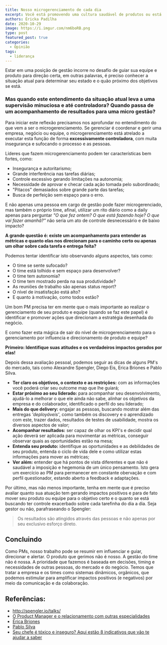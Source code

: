 ```yaml
---
title: Nosso microgerenciamento de cada dia
excerpt: Você está promovendo uma cultura saudável de produtos ou está apenas exaltando o microgerenciando
authors: Éricka Padilha
date: 2020-10-29
image: https://i.imgur.com/nm6boRB.png
type: post
featured_post: true
categories:
  - Opinião
tags:
  - liderança
---
```


Estar em uma posição de gestão incorre no desafio de guiar sua equipe e produto para direção certa, em outras palavras, é preciso conhecer a situação atual para determinar seu estado e o quão próximo dos objetivos se está.

### Mas quando este entendimento da situação atual leva a uma supervisão minuciosa e até controladora? Quando passa de um acompanhamento de resultados para uma micro gestão?

Para iniciar este reflexão precisamos nos aprofundar no entendimento do que vem a ser o microgerenciamento. Se gerenciar é coordenar e gerir uma empresa, negócio ou equipe, o microgerenciamento está atrelado a executar esta função de forma **excessivamente controladora**, com muita insegurança e sufocando o processo e as pessoas.

Líderes que fazem microgerenciamento podem ter características bem fortes, como:

* Insegurança e autoritarismo;
* Grande interferência nas tarefas diárias;
* Controle excessivo gerando limitações na autonomia;
* Necessidade de aprovar e checar cada ação tomada pelo subordinado;
* "Pitacos" demasiados sobre grande parte das tarefas;
* Busca de perfeição sem espaço para o erro.

E não apenas uma pessoa em cargo de gestão pode fazer microgerenciado,
mas também o próprio time, afinal, utilizar um rito diário como a daily
apenas para perguntar *"O que fez ontem? O que está fazendo hoje? O que
vai fazer amanhã?"* não seria um ato de controle desnecessário e de
baixo impacto?

**A grande questão é: existe um acompanhamento para entender as métricas
e quanto elas nos direcionam para o caminho certo ou apenas um olhar
sobre cada tarefa e entrega feita?**

Podemos tentar identificar isto observando alguns aspectos, tais como:

* O time se sente sufocado?
* O time está tolhido e sem espaço para desenvolver?
* O time tem autonomia?
* O time tem mostrado perda na sua produtividade?
* As reuniões de trabalho são apenas status report?
* O nível de insatisfação está alto?
* E quanto à motivação, como todos estão?

Um bom PM precisa ter em mente que o mais importante ao realizar o
gerenciamento de seu produto e equipe (quando se faz este papel) é
identificar e promover ações que direcionam a estratégia desenhada do
negócio.

E como fazer esta mágica de sair do nível de microgerenciamento para o
gerenciamento por influencia e direcionamento de produto e equipe?

**Primeiro: Identifique suas atitudes e os verdadeiros impactos gerados
por elas!**

Depois dessa avaliação pessoal, podemos seguir as dicas de alguns PM's
do mercado, tais como Alexandre Spengler, Diego Eis, Erica Briones e
Pablo Silva.

* **Ter claro os objetivos, o contexto e as restrições:** com as informações você poderá criar seu outcome map que lhe guiará;
* **Estar próximo ao seu liderado:** para acompanhar seu desenvolvimento, ajudá-lo a melhorar o que ele ainda não sabe, alinhar os objetivos da empresa e do colaborador, identificado o perfil do seu liderado;
* **Mais do que delivery:** engajar as pessoas, buscando mostrar além das entregas *'deployáveis'*, como também os discovery e o aprendizado com este, trazer dados, resultados de testes de usabilidade, mostra os diversos aspectos de valor;
* **Acompanhar resultados:** ser capaz de olhar os KPI's e decidir qual ação deverá ser aplicada para movimentar as métricas, conseguir observar quais as oportunidades estão na mesa;
* **Entenda seu produto:** identifique as oportunidades e as debilidades de seu produto, entenda o ciclo de vida dele e como utilizar estas informações para mover as métricas;
* **Ver além:** entender que há pontos de vista diferentes e que não é saudável a imposição e hegemonia de um único pensamento. Isto gera um exercício ao PM para permanecer em constante obervação e com perfil questionador, estando aberto a feedback e adaptações.

Por último, mas não menos importante, tenha em mente que é preciso
avaliar quanto sua atuação tem gerando impactos positivos e para de fato
mover seu produto ou equipe para o objetivo certo e o quanto se está
buscando ter controle exacerbado sobre cada tarefinha do dia a dia. Seja
gestor ou não, parafraseando o Spengler:

> Os resultados são atingidos através das pessoas e não apenas por seu
> exclusivo esforço direto.

Concluindo
----------

Como PMs, nosso trabalho pode se resumir em influenciar e guiar,
direcionar e alertar. O produto que gerimos não é nosso. A gestão do
time não é nossa. A prioridade que fazemos é baseada em decisões, timing
e necessidades de outras pessoas, do mercado e do negócio. Temos que
tratar a empresa e os times como sistemas dinâmicos, orgânicos, que
podemos estimular para amplificar impactos positivos (e negativos) por
meio da comunicação e da colaboração.


Referências:
------------

- http://spengler.io/talks/
- [O Product Manager e o relacionamento com outras especialidades](https://diegoeis.com/pm-relacionamento-outras-especialidades)
- [Érica Briones](https://medium.com/@Ericabriones/about)
- [Pablo Silva](https://medium.com/@oseupablo/about)
- [Seu chefe é tóxico e inseguro? Aqui estão 8 indicativos que vão te ajudar a saber](https://epocanegocios-globo-com.cdn.ampproject.org/c/s/epocanegocios.globo.com/amp/colunas/Futuro-do-trabalho/noticia/2020/10/seu-chefe-e-toxico-e-inseguro-aqui-estao-8-indicativos-que-vao-te-ajudar-saber.html)
